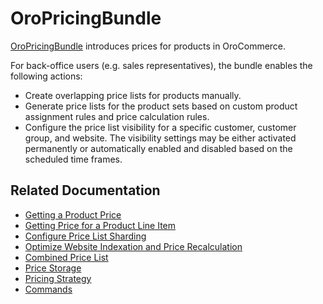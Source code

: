 <a id="bundle-docs-commerce-pricing-bundle"></a>

# OroPricingBundle

<a href="https://github.com/oroinc/orocommerce/tree/master/src/Oro/Bundle/PricingBundle" target="_blank">OroPricingBundle</a> introduces prices for products in OroCommerce.

For back-office users (e.g. sales representatives), the bundle enables the following actions:

* Create overlapping price lists for products manually.
* Generate price lists for the product sets based on custom product assignment rules and price calculation rules.
* Configure the price list visibility for a specific customer, customer group, and website. The visibility settings may be either activated permanently or automatically enabled and disabled based on the scheduled time frames.

## Related Documentation

* [Getting a Product Price](getting-product-price.md)
* [Getting Price for a Product Line Item](getting-product-line-item-price.md)
* [Configure Price List Sharding](price-list-sharding.md)
* [Optimize Website Indexation and Price Recalculation](optimize-index-and-price-calculation.md)
* [Combined Price List](combined-price-lists.md)
* [Price Storage](price-storage.md)
* [Pricing Strategy](pricing-strategy.md)
* [Commands](commands.md)

<!-- Frontend -->
